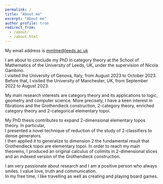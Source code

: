 ```yaml
---
permalink: /
title: "About me"
excerpt: "About me"
author_profile: true
redirect_from: 
  - /about/
  - /about.html
---
```


My email address is mmlme@leeds.ac.uk

I am about to conclude my PhD in category theory at the School of Mathematics of the University of Leeds, UK, under the supervision of Nicola Gambino.<br /> I visited the University of Genova, Italy, from August 2023 to October 2023. Before that, I visited the University of Manchester, UK, from September 2022 to August 2023.

My main research interests are category theory and its applications to logic, geometry and computer science. More precisely, I have a keen interest in fibrations and the Grothendieck construction, 2-category theory, enriched category theory and 2-categorical elementary topoi.

My PhD thesis contributes to expand 2-dimensional elementary topos theory. In particular,<br /> I presented a novel technique of reduction of the study of 2-classifiers to dense generators.<br /> I then applied it to generalize to dimension 2 the fundamental result that Grothendieck topoi are elementary topoi. In order to reach my main theorems, I produced an original calculus of colimits in 2-dimensional slices and an indexed version of the Grothendieck construction.

I am very passionate about research and I am a positive person who always smiles. I value love, truth and communication.<br /> In my free time, I like travelling as well as creating and playing board games.
